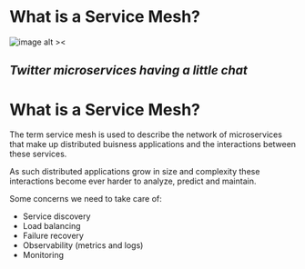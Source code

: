 # What is a Service Mesh?

![image alt ><](https://blog.twitter.com/content/dam/blog-twitter/archive/observability_attwitter95.thumb.1280.1280.png)

*Twitter microservices having a little chat*
---

# What is a Service Mesh?

The term service mesh is used to describe the network of microservices that make up distributed buisness applications and the interactions between these services.

As such distributed applications grow in size and complexity these interactions become ever harder to analyze, predict and maintain.

Some concerns we need to take care of:

 - Service discovery
 - Load balancing
 - Failure recovery
 - Observability (metrics and logs)
 - Monitoring

